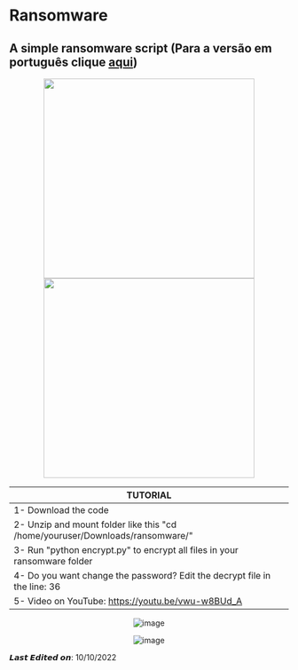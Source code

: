 # Ransomware
A simple ransomware script (Para a versão em português clique [aqui](https://github.com/cristiancmoises/ransomware/README.md))
---------------------------
<div align="center">
<img src="https://user-images.githubusercontent.com/86272521/194970579-da056458-35a7-4794-84f2-09e5608b879d.png" width="380" height="360"/>
<img src="https://user-images.githubusercontent.com/86272521/194972660-f22b108e-42cc-4c81-a15c-3407c50a78c8.gif" width="380" height="360"/>


|       TUTORIAL       | 
|----------------------|
|1- Download the code  |    
|2- Unzip and mount folder like this "cd /home/youruser/Downloads/ransomware/"  |     
|3- Run "python encrypt.py" to encrypt all files in your ransomware folder      |   
|4- Do you want change the password? Edit the decrypt file in the line: 36      |
|5- Video on  YouTube: https://youtu.be/vwu-w8BUd_A                             |

![image](https://user-images.githubusercontent.com/86272521/194973086-44a911ff-0555-4cac-8739-ad7919171326.png)

![image](https://camo.githubusercontent.com/c731fdac3ea002f80d216c4f9df4c0f125e12b839988425505054fb46ac8ab02/68747470733a2f2f726561646d652d747970696e672d7376672e6865726f6b756170702e636f6d3f666f6e743d5562756e747526636f6c6f723d253233304541413230267643656e7465723d74727565266c696e65733d5468616e6b732b666f722b7669736974696e67212b596f752772652b77656c636f6d6521)
</div>
𝙇𝙖𝙨𝙩 𝙀𝙙𝙞𝙩𝙚𝙙 𝙤𝙣: 10/10/2022 
